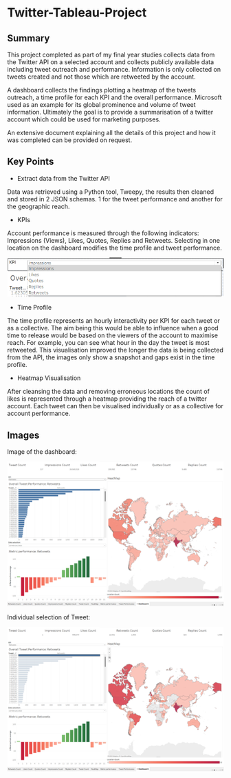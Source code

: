 # Twitter-Tableau-Project
## Summary
This project completed as part of my final year studies collects data from the Twitter API on a selected account and collects publicly available data including tweet outreach and performance. Information is only collected on tweets created and not those which are retweeted by the account.

A dashboard collects the findings plotting a heatmap of the tweets outreach, a time profile for each KPI and the overall performance. Microsoft used as an example for its global prominence and volume of tweet information. Ultimately the goal is to provide a summarisation of a twitter account which could be used for marketing purposes. 

An extensive document explaining all the details of this project and how it was completed can be provided on request.

## Key Points
* Extract data from the Twitter API

Data was retrieved using a Python tool, Tweepy, the results then cleaned and stored in 2 JSON schemas. 1 for the tweet performance and another for the geographic reach. 

* KPIs

Account performance is measured through the following indicators: Impressions (Views), Likes, Quotes, Replies and Retweets. Selecting in one location on the dashboard modifies the time profile and tweet performance.

![KPI Selection](Images/KPI%20Selection.png)

* Time Profile

The time profile represents an hourly interactivity per KPI for each tweet or as a collective. The aim being this would be able to influence when a good time to release would be based on the viewers of the account to maximise reach. For example, you can see what hour in the day the tweet is most retweeted. This visualisation improved the longer the data is being collected from the API, the images only show a snapshot and gaps exist in the time profile.

* Heatmap Visualisation

After cleansing the data and removing erroneous locations the count of likes is represented through a heatmap providing the reach of a twitter account. Each tweet can then be visualised individually or as a collective for account performance.

## Images 
Image of the dashboard:

![Dashboard](Images/Dashboard.png)

Individual selection of Tweet:

![Dashboard with 1 tweet selected](Images/Tweet%20selection.png)
